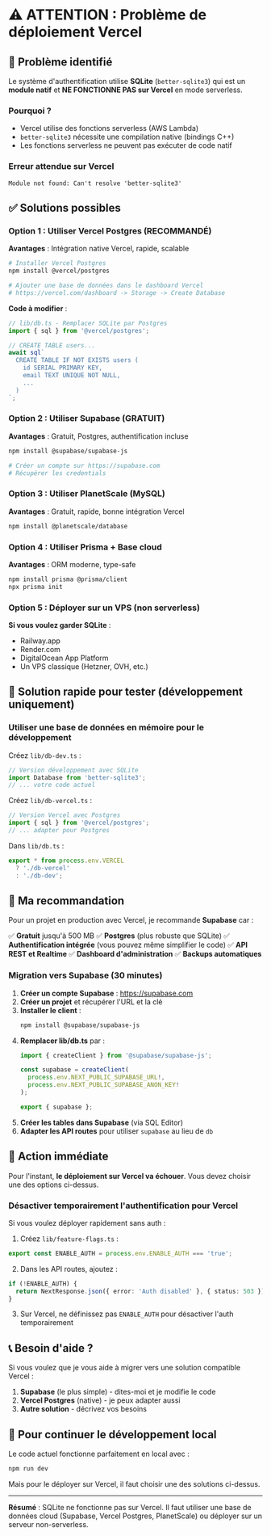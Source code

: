 # ⚠️ ATTENTION : Problème de déploiement Vercel

## 🚨 Problème identifié

Le système d'authentification utilise **SQLite** (`better-sqlite3`) qui est un **module natif** et **NE FONCTIONNE PAS sur Vercel** en mode serverless.

### Pourquoi ?
- Vercel utilise des fonctions serverless (AWS Lambda)
- `better-sqlite3` nécessite une compilation native (bindings C++)
- Les fonctions serverless ne peuvent pas exécuter de code natif

### Erreur attendue sur Vercel
```
Module not found: Can't resolve 'better-sqlite3'
```

## ✅ Solutions possibles

### Option 1 : Utiliser Vercel Postgres (RECOMMANDÉ)

**Avantages** : Intégration native Vercel, rapide, scalable

```bash
# Installer Vercel Postgres
npm install @vercel/postgres

# Ajouter une base de données dans le dashboard Vercel
# https://vercel.com/dashboard -> Storage -> Create Database
```

**Code à modifier** :
```typescript
// lib/db.ts - Remplacer SQLite par Postgres
import { sql } from '@vercel/postgres';

// CREATE TABLE users...
await sql`
  CREATE TABLE IF NOT EXISTS users (
    id SERIAL PRIMARY KEY,
    email TEXT UNIQUE NOT NULL,
    ...
  )
`;
```

### Option 2 : Utiliser Supabase (GRATUIT)

**Avantages** : Gratuit, Postgres, authentification incluse

```bash
npm install @supabase/supabase-js

# Créer un compte sur https://supabase.com
# Récupérer les credentials
```

### Option 3 : Utiliser PlanetScale (MySQL)

**Avantages** : Gratuit, rapide, bonne intégration Vercel

```bash
npm install @planetscale/database
```

### Option 4 : Utiliser Prisma + Base cloud

**Avantages** : ORM moderne, type-safe

```bash
npm install prisma @prisma/client
npx prisma init
```

### Option 5 : Déployer sur un VPS (non serverless)

**Si vous voulez garder SQLite** :
- Railway.app
- Render.com
- DigitalOcean App Platform
- Un VPS classique (Hetzner, OVH, etc.)

## 🚀 Solution rapide pour tester (développement uniquement)

### Utiliser une base de données en mémoire pour le développement

Créez `lib/db-dev.ts` :
```typescript
// Version développement avec SQLite
import Database from 'better-sqlite3';
// ... votre code actuel
```

Créez `lib/db-vercel.ts` :
```typescript
// Version Vercel avec Postgres
import { sql } from '@vercel/postgres';
// ... adapter pour Postgres
```

Dans `lib/db.ts` :
```typescript
export * from process.env.VERCEL 
  ? './db-vercel' 
  : './db-dev';
```

## 📝 Ma recommandation

Pour un projet en production avec Vercel, je recommande **Supabase** car :

✅ **Gratuit** jusqu'à 500 MB
✅ **Postgres** (plus robuste que SQLite)
✅ **Authentification intégrée** (vous pouvez même simplifier le code)
✅ **API REST et Realtime**
✅ **Dashboard d'administration**
✅ **Backups automatiques**

### Migration vers Supabase (30 minutes)

1. **Créer un compte Supabase** : https://supabase.com
2. **Créer un projet** et récupérer l'URL et la clé
3. **Installer le client** :
   ```bash
   npm install @supabase/supabase-js
   ```
4. **Remplacer lib/db.ts** par :
   ```typescript
   import { createClient } from '@supabase/supabase-js';
   
   const supabase = createClient(
     process.env.NEXT_PUBLIC_SUPABASE_URL!,
     process.env.NEXT_PUBLIC_SUPABASE_ANON_KEY!
   );
   
   export { supabase };
   ```
5. **Créer les tables dans Supabase** (via SQL Editor)
6. **Adapter les API routes** pour utiliser `supabase` au lieu de `db`

## 🔧 Action immédiate

Pour l'instant, **le déploiement sur Vercel va échouer**. Vous devez choisir une des options ci-dessus.

### Désactiver temporairement l'authentification pour Vercel

Si vous voulez déployer rapidement sans auth :

1. Créez `lib/feature-flags.ts` :
```typescript
export const ENABLE_AUTH = process.env.ENABLE_AUTH === 'true';
```

2. Dans les API routes, ajoutez :
```typescript
if (!ENABLE_AUTH) {
  return NextResponse.json({ error: 'Auth disabled' }, { status: 503 });
}
```

3. Sur Vercel, ne définissez pas `ENABLE_AUTH` pour désactiver l'auth temporairement

## 📞 Besoin d'aide ?

Si vous voulez que je vous aide à migrer vers une solution compatible Vercel :
1. **Supabase** (le plus simple) - dites-moi et je modifie le code
2. **Vercel Postgres** (native) - je peux adapter aussi
3. **Autre solution** - décrivez vos besoins

## 🎯 Pour continuer le développement local

Le code actuel fonctionne parfaitement en local avec :
```bash
npm run dev
```

Mais pour le déployer sur Vercel, il faut choisir une des solutions ci-dessus.

---

**Résumé** : SQLite ne fonctionne pas sur Vercel. Il faut utiliser une base de données cloud (Supabase, Vercel Postgres, PlanetScale) ou déployer sur un serveur non-serverless.
